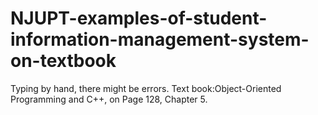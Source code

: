# NJUPT-examples-of-student-information-management-system-on-textbook
Typing by hand, there might be errors.
Text book:Object-Oriented Programming and C++, on Page 128, Chapter 5.
